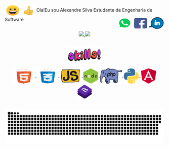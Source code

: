 
<img align="center" alt="ale-Js" height="40" width="50" src="https://github.com/Alexandre-Paulo-Silva/Alexandre-Paulo-Silva/blob/main/beaming_face_with_smiling_eyes_256_2.gif"><img align="center" alt="ale-Js" height="40" width="50" src="https://github.com/Alexandre-Paulo-Silva/Alexandre-Paulo-Silva/blob/main/thumbs_up_sign_256_1.gif">Ola!Eu sou Alexandre Silva Estudante de Engenharia de Software<a href="https://www.google.com" target="_blank"><img align="right" alt="ale-Js" height="40" width="50" src="https://github.com/Alexandre-Paulo-Silva/Alexandre-Paulo-Silva/blob/main/linkedin.gif"></a><img align="right" alt="ale-Js" height="40" width="50" src="https://github.com/Alexandre-Paulo-Silva/Alexandre-Paulo-Silva/blob/main/facebook.gif"><img align="right" alt="ale-Js" height="40" width="50" src="https://github.com/Alexandre-Paulo-Silva/Alexandre-Paulo-Silva/blob/main/whattsapp.gif">

##

<div align="center">
<a href="https://github.com/Alexandre-Paulo-Silva"> 
<img height="180em" src="https://github-readme-stats.vercel.app/api?username=Alexandre-Paulo-Silva&show_icons=true&theme=dark&include_all_commits=true&       count_private=true"/>
<img height="180em" src="https://github-readme-stats.vercel.app/api/top-langs/?username=Alexandre-Paulo-Silva&layout=compact&langs_count=7&theme=dark"/>
</div>
 
 ##
 
<div align="center">
<img align="center" alt="ale-Js" height="50" width="120" src="https://github.com/Alexandre-Paulo-Silva/Alexandre-Paulo-Silva/blob/main/skills.gif">
</div>
 
<div align="center" style="display: inline_block"><br>

<img align="center" alt="ale-Js" height="50" width="70" src="https://github.com/Alexandre-Paulo-Silva/Alexandre-Paulo-Silva/blob/main/html.gif">
<img align="center" alt="ale-Js" height="50" width="70" src="https://github.com/Alexandre-Paulo-Silva/Alexandre-Paulo-Silva/blob/main/css.gif">
<img align="center" alt="ale-Js" height="50" width="70" src="https://github.com/Alexandre-Paulo-Silva/Alexandre-Paulo-Silva/blob/main/javascript.gif">
<img align="center" alt="ale-Js" height="50" width="50" src="https://github.com/Alexandre-Paulo-Silva/Alexandre-Paulo-Silva/blob/main/node.gif">
<img align="center" alt="ale-Js" height="50" width="70" src="https://github.com/Alexandre-Paulo-Silva/Alexandre-Paulo-Silva/blob/main/php.gif">
<img align="center" alt="ale-Js" height="50" width="50" src="https://github.com/Alexandre-Paulo-Silva/Alexandre-Paulo-Silva/blob/main/python.gif">
<img align="center" alt="ale-Js" height="50" width="50" src="https://github.com/Alexandre-Paulo-Silva/Alexandre-Paulo-Silva/blob/main/angular.gif">
<img align="center" alt="ale-Js" height="50" width="50" src="https://github.com/Alexandre-Paulo-Silva/Alexandre-Paulo-Silva/blob/main/bootstrap.gif">

</div>
 
 ##
 
 ![Snake animation](https://github.com/Alexandre-Paulo-Silva/Alexandre-Paulo-Silva/blob/main/cobra.svg)
 
 <div> 

